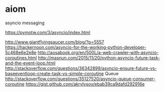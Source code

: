 # aiom
asyncio messaging

https://pymotw.com/3/asyncio/index.html

http://www.giantflyingsaucer.com/blog/?p=5557
https://hackernoon.com/asyncio-for-the-working-python-developer-5c468e6e2e8e
http://aosabook.org/en/500L/a-web-crawler-with-asyncio-coroutines.html
http://masnun.com/2015/11/20/python-asyncio-future-task-and-the-event-loop.html
http://stackoverflow.com/questions/36342899/asyncio-ensure-future-vs-baseeventloop-create-task-vs-simple-coroutine
Queue
http://stackoverflow.com/questions/35127520/asyncio-queue-consumer-coroutine
https://gist.github.com/akrylysov/ebab39ca9dafd292916e
